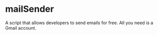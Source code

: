 # mailSender
A script that allows developers to send emails for free. All you need is a Gmail account.

